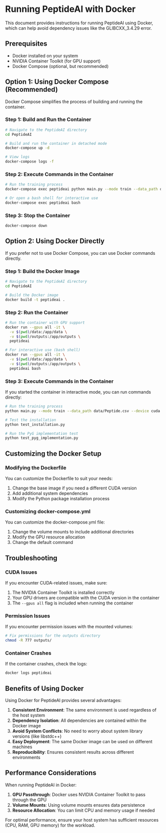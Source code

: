 # Running PeptideAI with Docker

This document provides instructions for running PeptideAI using Docker, which can help avoid dependency issues like the GLIBCXX_3.4.29 error.

## Prerequisites

- Docker installed on your system
- NVIDIA Container Toolkit (for GPU support)
- Docker Compose (optional, but recommended)

## Option 1: Using Docker Compose (Recommended)

Docker Compose simplifies the process of building and running the container.

### Step 1: Build and Run the Container

```bash
# Navigate to the PeptideAI directory
cd PeptideAI

# Build and run the container in detached mode
docker-compose up -d

# View logs
docker-compose logs -f
```

### Step 2: Execute Commands in the Container

```bash
# Run the training process
docker-compose exec peptideai python main.py --mode train --data_path data/Peptide.csv --device cuda

# Or open a bash shell for interactive use
docker-compose exec peptideai bash
```

### Step 3: Stop the Container

```bash
docker-compose down
```

## Option 2: Using Docker Directly

If you prefer not to use Docker Compose, you can use Docker commands directly.

### Step 1: Build the Docker Image

```bash
# Navigate to the PeptideAI directory
cd PeptideAI

# Build the Docker image
docker build -t peptideai .
```

### Step 2: Run the Container

```bash
# Run the container with GPU support
docker run --gpus all -it \
  -v $(pwd)/data:/app/data \
  -v $(pwd)/outputs:/app/outputs \
  peptideai

# For interactive use (bash shell)
docker run --gpus all -it \
  -v $(pwd)/data:/app/data \
  -v $(pwd)/outputs:/app/outputs \
  peptideai bash
```

### Step 3: Execute Commands in the Container

If you started the container in interactive mode, you can run commands directly:

```bash
# Run the training process
python main.py --mode train --data_path data/Peptide.csv --device cuda

# Test the installation
python test_installation.py

# Run the PyG implementation test
python test_pyg_implementation.py
```

## Customizing the Docker Setup

### Modifying the Dockerfile

You can customize the Dockerfile to suit your needs:

1. Change the base image if you need a different CUDA version
2. Add additional system dependencies
3. Modify the Python package installation process

### Customizing docker-compose.yml

You can customize the docker-compose.yml file:

1. Change the volume mounts to include additional directories
2. Modify the GPU resource allocation
3. Change the default command

## Troubleshooting

### CUDA Issues

If you encounter CUDA-related issues, make sure:

1. The NVIDIA Container Toolkit is installed correctly
2. Your GPU drivers are compatible with the CUDA version in the container
3. The `--gpus all` flag is included when running the container

### Permission Issues

If you encounter permission issues with the mounted volumes:

```bash
# Fix permissions for the outputs directory
chmod -R 777 outputs/
```

### Container Crashes

If the container crashes, check the logs:

```bash
docker logs peptideai
```

## Benefits of Using Docker

Using Docker for PeptideAI provides several advantages:

1. **Consistent Environment**: The same environment is used regardless of the host system
2. **Dependency Isolation**: All dependencies are contained within the Docker image
3. **Avoid System Conflicts**: No need to worry about system library versions (like libstdc++)
4. **Easy Deployment**: The same Docker image can be used on different machines
5. **Reproducibility**: Ensures consistent results across different environments

## Performance Considerations

When running PeptideAI in Docker:

1. **GPU Passthrough**: Docker uses NVIDIA Container Toolkit to pass through the GPU
2. **Volume Mounts**: Using volume mounts ensures data persistence
3. **Resource Allocation**: You can limit CPU and memory usage if needed

For optimal performance, ensure your host system has sufficient resources (CPU, RAM, GPU memory) for the workload.
